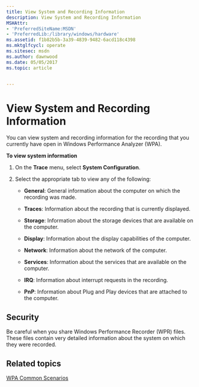 ```yaml
---
title: View System and Recording Information
description: View System and Recording Information
MSHAttr:
- 'PreferredSiteName:MSDN'
- 'PreferredLib:/library/windows/hardware'
ms.assetid: f1b82b5b-3a39-4839-9482-6acd118c4398
ms.mktglfcycl: operate
ms.sitesec: msdn
ms.author: dawnwood
ms.date: 05/05/2017
ms.topic: article


---
```


# View System and Recording Information


You can view system and recording information for the recording that you currently have open in Windows Performance Analyzer (WPA).

**To view system information**

1.  On the **Trace** menu, select **System Configuration**.

2.  Select the appropriate tab to view any of the following:

    -   **General**: General information about the computer on which the recording was made.

    -   **Traces**: Information about the recording that is currently displayed.

    -   **Storage**: Information about the storage devices that are available on the computer.

    -   **Display**: Information about the display capabilities of the computer.

    -   **Network**: Information about the network of the computer.

    -   **Services**: Information about the services that are available on the computer.

    -   **IRQ**: Information about interrupt requests in the recording.

    -   **PnP**: Information about Plug and Play devices that are attached to the computer.

## Security


Be careful when you share Windows Performance Recorder (WPR) files. These files contain very detailed information about the system on which they were recorded.

## Related topics


[WPA Common Scenarios](windows-performance-analyzer-common-scenarios.md)

 

 







